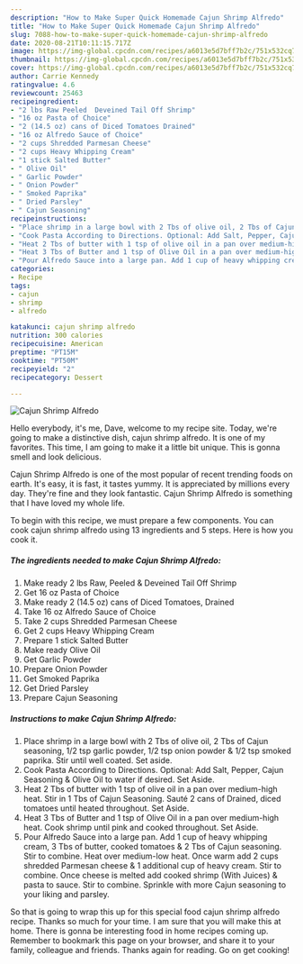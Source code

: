 ```yaml
---
description: "How to Make Super Quick Homemade Cajun Shrimp Alfredo"
title: "How to Make Super Quick Homemade Cajun Shrimp Alfredo"
slug: 7088-how-to-make-super-quick-homemade-cajun-shrimp-alfredo
date: 2020-08-21T10:11:15.717Z
image: https://img-global.cpcdn.com/recipes/a6013e5d7bff7b2c/751x532cq70/cajun-shrimp-alfredo-recipe-main-photo.jpg
thumbnail: https://img-global.cpcdn.com/recipes/a6013e5d7bff7b2c/751x532cq70/cajun-shrimp-alfredo-recipe-main-photo.jpg
cover: https://img-global.cpcdn.com/recipes/a6013e5d7bff7b2c/751x532cq70/cajun-shrimp-alfredo-recipe-main-photo.jpg
author: Carrie Kennedy
ratingvalue: 4.6
reviewcount: 25463
recipeingredient:
- "2 lbs Raw Peeled  Deveined Tail Off Shrimp"
- "16 oz Pasta of Choice"
- "2 (14.5 oz) cans of Diced Tomatoes Drained"
- "16 oz Alfredo Sauce of Choice"
- "2 cups Shredded Parmesan Cheese"
- "2 cups Heavy Whipping Cream"
- "1 stick Salted Butter"
- " Olive Oil"
- " Garlic Powder"
- " Onion Powder"
- " Smoked Paprika"
- " Dried Parsley"
- " Cajun Seasoning"
recipeinstructions:
- "Place shrimp in a large bowl with 2 Tbs of olive oil, 2 Tbs of Cajun seasoning, 1/2 tsp garlic powder, 1/2 tsp onion powder &amp; 1/2 tsp smoked paprika. Stir until well coated. Set aside."
- "Cook Pasta According to Directions. Optional: Add Salt, Pepper, Cajun Seasoning &amp; Olive Oil to water if desired. Set Aside."
- "Heat 2 Tbs of butter with 1 tsp of olive oil in a pan over medium-high heat. Stir in 1 Tbs of Cajun Seasoning. Sauté 2 cans of Drained, diced tomatoes until heated throughout. Set Aside."
- "Heat 3 Tbs of Butter and 1 tsp of Olive Oil in a pan over medium-high heat. Cook shrimp until pink and cooked throughout. Set Aside."
- "Pour Alfredo Sauce into a large pan. Add 1 cup of heavy whipping cream, 3 Tbs of butter, cooked tomatoes &amp; 2 Tbs of Cajun seasoning. Stir to combine. Heat over medium-low heat. Once warm add 2 cups shredded Parmesan cheese &amp; 1 additional cup of heavy cream. Stir to combine. Once cheese is melted add cooked shrimp (With Juices) &amp; pasta to sauce. Stir to combine. Sprinkle with more Cajun seasoning to your liking and parsley."
categories:
- Recipe
tags:
- cajun
- shrimp
- alfredo

katakunci: cajun shrimp alfredo 
nutrition: 300 calories
recipecuisine: American
preptime: "PT15M"
cooktime: "PT50M"
recipeyield: "2"
recipecategory: Dessert

---
```



![Cajun Shrimp Alfredo](https://img-global.cpcdn.com/recipes/a6013e5d7bff7b2c/751x532cq70/cajun-shrimp-alfredo-recipe-main-photo.jpg)

Hello everybody, it's me, Dave, welcome to my recipe site. Today, we're going to make a distinctive dish, cajun shrimp alfredo. It is one of my favorites. This time, I am going to make it a little bit unique. This is gonna smell and look delicious.

Cajun Shrimp Alfredo is one of the most popular of recent trending foods on earth. It's easy, it is fast, it tastes yummy. It is appreciated by millions every day. They're fine and they look fantastic. Cajun Shrimp Alfredo is something that I have loved my whole life.




To begin with this recipe, we must prepare a few components. You can cook cajun shrimp alfredo using 13 ingredients and 5 steps. Here is how you cook it.

<!--inarticleads1-->

##### The ingredients needed to make Cajun Shrimp Alfredo:

1. Make ready 2 lbs Raw, Peeled &amp; Deveined Tail Off Shrimp
1. Get 16 oz Pasta of Choice
1. Make ready 2 (14.5 oz) cans of Diced Tomatoes, Drained
1. Take 16 oz Alfredo Sauce of Choice
1. Take 2 cups Shredded Parmesan Cheese
1. Get 2 cups Heavy Whipping Cream
1. Prepare 1 stick Salted Butter
1. Make ready  Olive Oil
1. Get  Garlic Powder
1. Prepare  Onion Powder
1. Get  Smoked Paprika
1. Get  Dried Parsley
1. Prepare  Cajun Seasoning




<!--inarticleads2-->

##### Instructions to make Cajun Shrimp Alfredo:

1. Place shrimp in a large bowl with 2 Tbs of olive oil, 2 Tbs of Cajun seasoning, 1/2 tsp garlic powder, 1/2 tsp onion powder &amp; 1/2 tsp smoked paprika. Stir until well coated. Set aside.
1. Cook Pasta According to Directions. Optional: Add Salt, Pepper, Cajun Seasoning &amp; Olive Oil to water if desired. Set Aside.
1. Heat 2 Tbs of butter with 1 tsp of olive oil in a pan over medium-high heat. Stir in 1 Tbs of Cajun Seasoning. Sauté 2 cans of Drained, diced tomatoes until heated throughout. Set Aside.
1. Heat 3 Tbs of Butter and 1 tsp of Olive Oil in a pan over medium-high heat. Cook shrimp until pink and cooked throughout. Set Aside.
1. Pour Alfredo Sauce into a large pan. Add 1 cup of heavy whipping cream, 3 Tbs of butter, cooked tomatoes &amp; 2 Tbs of Cajun seasoning. Stir to combine. Heat over medium-low heat. Once warm add 2 cups shredded Parmesan cheese &amp; 1 additional cup of heavy cream. Stir to combine. Once cheese is melted add cooked shrimp (With Juices) &amp; pasta to sauce. Stir to combine. Sprinkle with more Cajun seasoning to your liking and parsley.




So that is going to wrap this up for this special food cajun shrimp alfredo recipe. Thanks so much for your time. I am sure that you will make this at home. There is gonna be interesting food in home recipes coming up. Remember to bookmark this page on your browser, and share it to your family, colleague and friends. Thanks again for reading. Go on get cooking!
